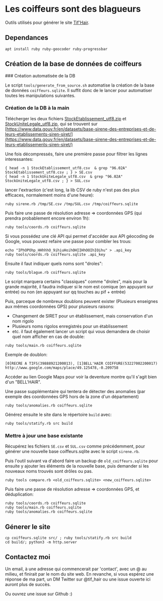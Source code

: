 # Les coiffeurs sont des blagueurs

Outils utilisés pour générer le site [Tif'Hair](https://tif.hair).

## Dependances

`apt install ruby ruby-geocoder ruby-progressbar`


## Création de la base de données de coiffeurs

### Création automatisée de la DB

Le script `tools/generate_from_source.sh` automatise la création de la base de données `coiffeurs.sqlite`. Il suffit donc de le lancer pour automatiser toutes les manipulations suivantes.

### Création de la DB à la main

Télécherger les deux fichiers [StockEtablissement_utf8.zip](https://files.data.gouv.fr/insee-sirene/StockEtablissement_utf8.zip) et [StockUniteLegale_utf8.zip](https://files.data.gouv.fr/insee-sirene/StockUniteLegale_utf8.zip), qui se trouvent sur [https://www.data.gouv.fr/en/datasets/base-sirene-des-entreprises-et-de-leurs-etablissements-siren-siret/](https://www.data.gouv.fr/en/datasets/base-sirene-des-entreprises-et-de-leurs-etablissements-siren-siret/) 

Une fois décompressés, faire une première passe pour filtrer les lignes interessantes:

```
{ head -n 1 StockEtablissement_utf8.csv  & grep "96.02A" StockEtablissement_utf8.csv ; } > SE.csv
{ head -n 1 StockUniteLegale_utf8.csv  & grep "96.02A" StockUniteLegale_utf8.csv ; } > SUL.csv

```

lancer l'extraction (c'est long, la lib CSV de ruby n'est pas des plus efficaces, normalement moins d'une heure):

```
ruby sirene.rb /tmp/SE.csv /tmp/SUL.csv /tmp/coiffeurs.sqlite
```

Puis faire une passe de résolution adresse => coordonnées GPS (qui prendra probablement encore environ 1h):

```
ruby tools/coords.rb coiffeurs.sqlite
```

Si vous possédez une clé API qui permet d'accéder aux API géocoding de Google, vous pouvez refaire une passe pour combler les trous:

```
echo "IPhOPOhp_HHhhhO_9ihiuHoihOHIIHhOOIhIOihu" > .api_key
ruby tools/coords.rb coiffeurs.sqlite .api_key
```

Ensuite il faut indiquer quels noms sont "droles":
```
ruby tools/blague.rb coiffeurs.sqlite 
```

Le script marquera certains "classiques" comme "droles", mais pour la grande majorité, il faudra indiquer si le nom est comique (en appuyant sur entrée) ou non (en appuyant sur qq touches au pif + entrée)

Puis, parceque de nombreux doublons peuvent exister (Plusieurs enseignes aux mêmes coordonnées GPS) pour plusieurs raisons:
  * Changement de SIRET pour un établissement, mais conservation d'un nom rigolo
  * Plusieurs noms rigolos enregistrés pour un établissement
  * etc.
il faut également lancer un script qui vous demandera de choisir quel nom afficher en cas de double:

```
ruby tools/main.rb coiffeurs.sqlite
```

Exemple de doublon:
```
[0]RECRE A TIFS(39888921200013), [1]BELL'HAIR COIFFURE(53227002200017)	http://www.google.com/maps/place/49.125478,-0.209758
```

Accéder au lien Google Maps pour voir la deventure montre qu'il s'agit bien d'un "BELL'HAIR".

Une passe supplémentaire qui tentera de détecter des anomalies (par exemple des coordonnées GPS hors de la zone d'un département)

```
ruby tools/anomalies.rb coiffeurs.sqlite
```

Générez ensuite le site dans le répertoire `build` avec:

```
ruby tools/statify.rb src build
```


### Mettre à jour une base existante

Récupérez les fichiers `SE.csv` et `SUL.csv` comme précédemment, pour générer une nouvelle base coiffeurs.sqlite avec le script `sirene.rb`.

Puis l'outil suivant va d'abord faire un backup de `old_coiffeurs.sqlite` pour ensuite y ajouter les éléments de la nouvelle base, puis demander si les nouveaux noms trouvés sont drôles ou pas.

```
ruby tools compare.rb <old_coiffeurs.sqlite> <new_coiffeurs.sqlite>
```

Puis faire une passe de résolution adresse => coordonnées GPS, et déduplication:

```
ruby tools/coords.rb coiffeurs.sqlite
ruby tools/main.rb coiffeurs.sqlite
ruby tools/anomalies.rb coiffeurs.sqlite
```

## Génerer le site

```
cp coiffeurs.sqlite src/ ; ruby tools/statify.rb src build
cd build/; python3 -m http.server
```

## Contactez moi

Un email, à une adresse qui commencerait par 'contact', avec un @ au milieu, et finirait par le nom du site web. En revanche, si vous espérez une réponse de ma part, un DM Twitter sur @tif_hair ou une issue ouverte ici auront plus de succès.

Ou ouvrez une issue sur Github :)
